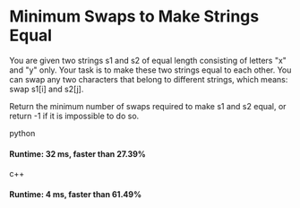 # Minimum Swaps to Make Strings Equal

You are given two strings s1 and s2 of equal length consisting of letters "x" and "y" only. Your task is to make these two strings equal to each other. You can swap any two characters that belong to different strings, which means: swap s1[i] and s2[j].

Return the minimum number of swaps required to make s1 and s2 equal, or return -1 if it is impossible to do so.


python

#### Runtime: 32 ms, faster than 27.39%


c++

#### Runtime: 4 ms, faster than 61.49%
